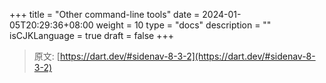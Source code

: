 +++
title = "Other command-line tools"
date = 2024-01-05T20:29:36+08:00
weight = 10
type = "docs"
description = ""
isCJKLanguage = true
draft = false
+++

> 原文: [https://dart.dev/#sidenav-8-3-2](https://dart.dev/#sidenav-8-3-2)
